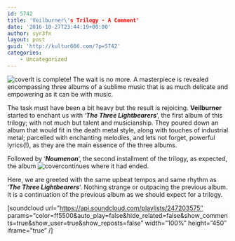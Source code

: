 ```yaml
---
id: 5742
title: 'Veilburner\'s Trilogy - A Comment'
date: '2016-10-27T23:44:19+00:00'
author: syr3fx
layout: post
guid: 'http://kultur666.com/?p=5742'
categories:
    - Uncategorized
---
```


![cover](http://localhost:8080/wp-content/uploads/2016/10/cover2.jpg)It is complete! The wait is no more. A masterpiece is revealed encompassing three albums of a sublime music that is as much delicate and empowering as it can be with music.

The task must have been a bit heavy but the result is rejoicing. **Veilburner** started to enchant us with ‘***The Three Lightbearers***‘, the first album of this trilogy; with not much but talent and musicianship. They poured down an album that would fit in the death metal style, along with touches of industrial metal; parcelled with enchanting melodies, and lets not forget, powerful lyrics(!), as they are the main essence of the three albums.

Followed by ‘***Noumenon***‘, the second installment of the trilogy, as expected, the album ![cover](http://localhost:8080/wp-content/uploads/2016/10/cover3.jpg)continues where it had ended.

Here, we are greeted with the same upbeat tempos and same rhythm as ‘***The Three Lightbearers***‘. Nothing strange or outpacing the previous album. It is a continuation of the previous album as we should expect for a trilogy.

\[soundcloud url=”https://api.soundcloud.com/playlists/247203575″ params=”color=ff5500&amp;auto\_play=false&amp;hide\_related=false&amp;show\_comments=true&amp;show\_user=true&amp;show\_reposts=false” width=”100%” height=”450″ iframe=”true” /\]